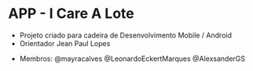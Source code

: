 # APP - I Care A Lote
* Projeto criado para cadeira de Desenvolvimento Mobile / Android
* Orientador Jean Paul Lopes

- Membros: @mayracalves @LeonardoEckertMarques @AlexsanderGS
